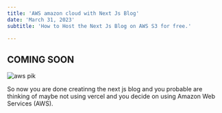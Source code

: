 ```yaml
---
title: 'AWS amazon cloud with Next Js Blog'
date: 'March 31, 2023'
subtitle: 'How to Host the Next Js Blog on AWS S3 for free.'

---
```

## COMING SOON

![aws pik](https://user-images.githubusercontent.com/85551204/226673916-0fe55dee-2a82-4653-88c3-01dd8e335f62.jpg)

So now you are done creatinng the next js blog and you probable are thinking of maybe not using vercel and you decide on using
Amazon Web Services (AWS).